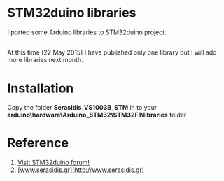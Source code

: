 # STM32duino libraries
I ported some Arduino libraries to STM32duino project.

##
At this time (22 May 2015) I have published only one library but I will add more libraries next month.


# Installation
Copy the folder **Serasidis_VS1003B_STM** in to your **arduino\hardware\Arduino_STM32\STM32F1\libraries** folder

## 


# Reference
1. [Visit STM32duino forum!][A]
2. [www.serasidis.gr](http://www.serasidis.gr)

[A]:http://www.stm32duino.com

